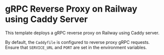 # gRPC Reverse Proxy on Railway using Caddy Server

This template deploys a gRPC reverse proxy on Railway using Caddy server.

By default, the `Caddyfile` is configured to reverse proxy gRPC requests. Ensure that `SERVICE_URL` and `PORT` are set in the environment variables.

